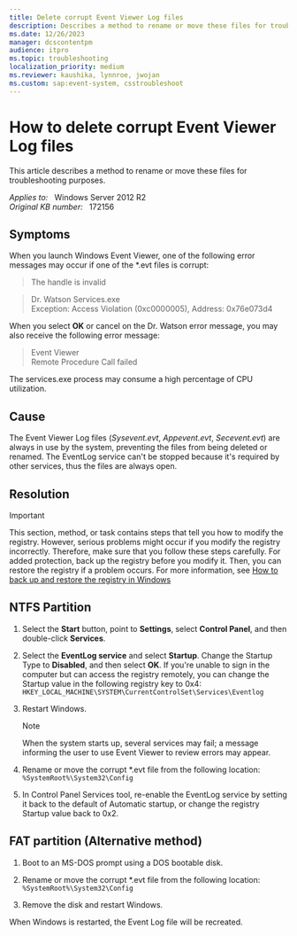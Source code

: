 ```yaml
---
title: Delete corrupt Event Viewer Log files
description: Describes a method to rename or move these files for troubleshooting purposes.
ms.date: 12/26/2023
manager: dcscontentpm
audience: itpro
ms.topic: troubleshooting
localization_priority: medium
ms.reviewer: kaushika, lynnroe, jwojan
ms.custom: sap:event-system, csstroubleshoot
---
```

# How to delete corrupt Event Viewer Log files

This article describes a method to rename or move these files for troubleshooting purposes.

_Applies to:_ &nbsp; Windows Server 2012 R2  
_Original KB number:_ &nbsp; 172156

## Symptoms

When you launch Windows Event Viewer, one of the following error messages may occur if one of the *.evt files is corrupt:

> The handle is invalid  

> Dr. Watson Services.exe  
Exception: Access Violation (0xc0000005), Address: 0x76e073d4

When you select **OK** or cancel on the Dr. Watson error message, you may also receive the following error message:

> Event Viewer  
Remote Procedure Call failed

The services.exe process may consume a high percentage of CPU utilization.

## Cause

The Event Viewer Log files (*Sysevent.evt*, *Appevent.evt*, *Secevent.evt*) are always in use by the system, preventing the files from being deleted or renamed. The EventLog service can't be stopped because it's required by other services, thus the files are always open.

## Resolution

> [!IMPORTANT]
> This section, method, or task contains steps that tell you how to modify the registry. However, serious problems might occur if you modify the registry incorrectly. Therefore, make sure that you follow these steps carefully. For added protection, back up the registry before you modify it. Then, you can restore the registry if a problem occurs. For more information, see [How to back up and restore the registry in Windows](https://support.microsoft.com/help/322756)

## NTFS Partition

1. Select the **Start** button, point to **Settings**, select **Control Panel**, and then double-click **Services**.

2. Select the **EventLog service** and select **Startup**. Change the Startup Type to **Disabled**, and then select **OK**. If you're unable to sign in the computer but can access the registry remotely, you can change the Startup value in the following registry key to 0x4:
    `HKEY_LOCAL_MACHINE\SYSTEM\CurrentControlSet\Services\Eventlog`

3. Restart Windows.

    > [!NOTE]
    > When the system starts up, several services may fail; a message informing the user to use Event Viewer to review errors may appear.

4. Rename or move the corrupt *.evt file from the following location:
    `%SystemRoot%\System32\Config`

5. In Control Panel Services tool, re-enable the EventLog service by setting it back to the default of Automatic startup, or change the registry Startup value back to 0x2.

## FAT partition (Alternative method)

1. Boot to an MS-DOS prompt using a DOS bootable disk.

2. Rename or move the corrupt *.evt file from the following location:
    `%SystemRoot%\System32\Config`

3. Remove the disk and restart Windows.

When Windows is restarted, the Event Log file will be recreated.

